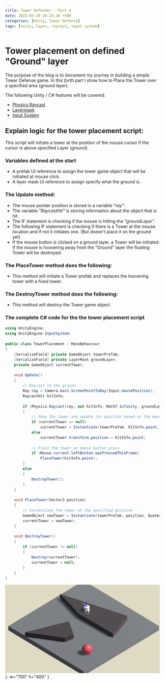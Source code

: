 ```yaml
---
title: Tower Defender - Part 4
date: 2023-05-29 16:33:28 +500
categories: [Unity, Tower Defense]
tags: [unity, layer, raycast, input system]
---
```


# Tower placement on defined "Ground" layer

The purpose of the blog is to document my journey in building a simple Tower Defense game.
In this _forth_ part I show how to Place the Tower over a specified area (ground layer).

The following Unity / C# features will be covered:

- [Physics Raycast](https://docs.unity3d.com/2023.2/Documentation/ScriptReference/Physics.Raycast.html)
- [Layermask](https://docs.unity3d.com/2023.2/Documentation/Manual/layermask-set.html)
- [Input System](https://docs.unity3d.com/Packages/com.unity.inputsystem@1.6/manual/index.html)

## Explain logic for the tower placement script:

This script will initiate a tower at the position of the mouse cursor if the cursor is above specified Layer (ground).

### Variables defined at the start

- A prefab UI reference to assign the tower game object that will be initiated at mouse click.
- A layer mask UI reference to assign specify what the ground is.

### The Update method:

- The mouse pointer position is stored in a variable _"ray"_.
- The variable _"RaycastHit"_ is storing information about the object that is hit.
- The IF statement is checking if the mouse is hitting the _"groundLayer"_.
- The following IF statement is checking if there is a Tower at the mouse location and if not it initiates one. (But doesn't place it on the ground yet)
- If the mouse button is clicked on a ground layer, a Tower will be initiated.
  If the mouse is hoovering away from the "Ground" layer the floating Tower will be destroyed.

### The PlaceTower method does the following:

- This method will initiate a Tower prefab and replaces the hoovering tower with a fixed tower.

### The DestroyTower method does the following:

- This method will destroy the Tower game object.

### The complete C# code for the the tower placement script

```c#
using UnityEngine;
using UnityEngine.InputSystem;

public class TowerPlacement : MonoBehaviour
{
    [SerializeField] private GameObject towerPrefab;
    [SerializeField] private LayerMask groundLayer;
    private GameObject currentTower;

    void Update()
    {
        // Raycast to the ground
        Ray ray = Camera.main.ScreenPointToRay(Input.mousePosition);
        RaycastHit hitInfo;

        if (Physics.Raycast(ray, out hitInfo, Mathf.Infinity, groundLayer))
        {
            // Show the tower and update its position based on the mouse position
            if (currentTower == null)
                currentTower = Instantiate(towerPrefab, hitInfo.point, Quaternion.identity);
            else
                currentTower.transform.position = hitInfo.point;

            // Place the tower on mouse button press
            if (Mouse.current.leftButton.wasPressedThisFrame)
                PlaceTower(hitInfo.point);
        }
        else
        {
            DestroyTower();
        }
    }

    void PlaceTower(Vector3 position)
    {
        // Instantiate the tower at the specified position
        GameObject newTower = Instantiate(towerPrefab, position, Quaternion.identity);
        currentTower = newTower;
    }

    void DestroyTower()
    {
        if (currentTower != null)
        {
            Destroy(currentTower);
            currentTower = null;
        }
    }
}
```

![Tower rotate to enemy](/assets/img/TowerPlacement.gif){: w="700" h="400" }
